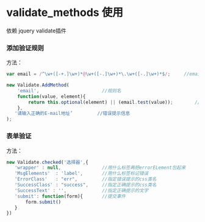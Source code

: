 validate_methods 使用
================================================================================================
依赖 jquery validate插件

### 添加验证规则

方法：
```js
var email = /^\w+([-+.]\w+)*@\w+([-.]\w+)*\.\w+([-.]\w+)*$/;     //email正则

new Validate.AddMethod(
    'email',                       //规则名
    function(value, element){
        return this.optional(element) || (email.test(value));        // 验证代码
    },
   '请输入正确的E-mail地址’         //错误提示信息
);
```

### 表单验证

方法：
```js
new Validate.checked('选择器',{
   'wrapper' : null,               //用什么标签再把errorELement包起来
   'MsgElements'  : 'label',       //用什么标签标记错误
   'ErrorClass'   : "err",         //指定错误提示的css类名
   'SuccessClass' : "success",     //指定正确提示的css类名
   'SuccessText' : '',             //指定正确提示的文字
   'submit': function(form){       //提交事件
       form.submit()
   }
})
```



